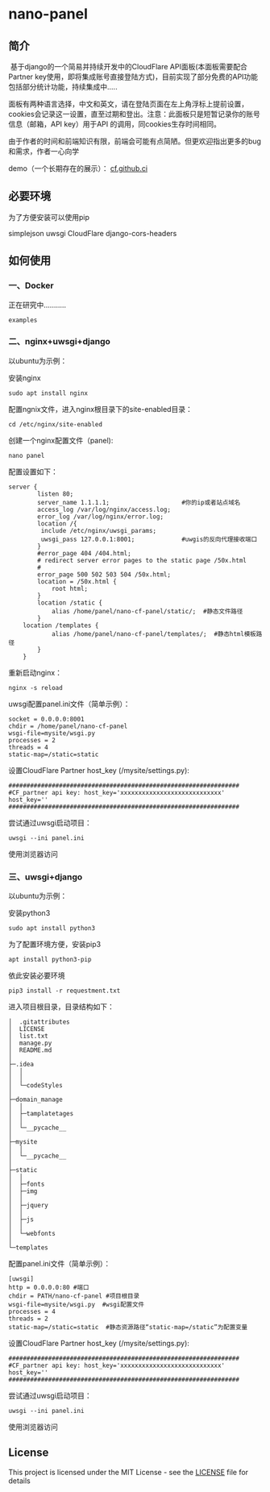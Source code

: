 # nano-panel

## 简介

​        基于django的一个简易并持续开发中的CloudFlare API面板(本面板需要配合Partner key使用，即将集成账号直接登陆方式)，目前实现了部分免费的API功能包括部分统计功能，持续集成中.....

​        面板有两种语言选择，中文和英文，请在登陆页面在左上角浮标上提前设置，cookies会记录这一设置，直至过期和登出。注意：此面板只是短暂记录你的账号信息（邮箱，API key）用于API 的调用，同cookies生存时间相同。

​        由于作者的时间和前端知识有限，前端会可能有点简陋。但更欢迎指出更多的bug和需求，作者一心向学

demo（一个长期存在的展示）： [cf.github.ci](http://cf.github.ci )

## 必要环境

为了方便安装可以使用pip

simplejson
uwsgi
CloudFlare
django-cors-headers

## 如何使用

### 一、Docker

正在研究中...........

```
examples
```

### 二、nginx+uwsgi+django

以ubuntu为示例：

安装nginx

```
sudo apt install nginx
```

配置ngnix文件，进入nginx根目录下的site-enabled目录：

```
cd /etc/nginx/site-enabled
```

创建一个nginx配置文件（panel):

```
nano panel
```

配置设置如下：

```
server {
        listen 80;
        server_name 1.1.1.1;                    #你的ip或者站点域名
        access_log /var/log/nginx/access.log;
        error_log /var/log/nginx/error.log;
        location /{
         include /etc/nginx/uwsgi_params;
         uwsgi_pass 127.0.0.1:8001;             #uwgis的反向代理接收端口
        }
        #error_page 404 /404.html;
        # redirect server error pages to the static page /50x.html
        #
        error_page 500 502 503 504 /50x.html;
        location = /50x.html {
            root html;
        }
        location /static {
            alias /home/panel/nano-cf-panel/static/;  #静态文件路径
        }
    location /templates {
            alias /home/panel/nano-cf-panel/templates/;  #静态html模板路径
        }
    }

```

重新启动nginx：

```
nginx -s reload
```

uwsgi配置panel.ini文件（简单示例）：

```
socket = 0.0.0.0:8001
chdir = /home/panel/nano-cf-panel
wsgi-file=mysite/wsgi.py
processes = 2
threads = 4
static-map=/static=static
```

设置CloudFlare Partner host_key (/mysite/settings.py):

```
################################################################
#CF_partner api key: host_key='xxxxxxxxxxxxxxxxxxxxxxxxxxxx'
host_key=''
################################################################
```

尝试通过uwsgi启动项目：

```
uwsgi --ini panel.ini
```

使用浏览器访问

### 三、uwsgi+django

以ubuntu为示例：

安装python3

```
sudo apt install python3
```

为了配置环境方便，安装pip3

```
apt install python3-pip
```

依此安装必要环境

```
pip3 install -r requestment.txt
```

进入项目根目录，目录结构如下：

```
│  .gitattributes
│  LICENSE
│  list.txt
│  manage.py
│  README.md
│  
├─.idea
│  │
│  │  
│  └─codeStyles
│          
├─domain_manage
│  │
│  ├─tamplatetages
│  │      
│  └─__pycache__
│          
├─mysite
│  │  
│  └─__pycache__
│          
├─static
│  │      
│  ├─fonts
│  ├─img
│  │      
│  ├─jquery
│  │      
│  ├─js
│  │              
│  └─webfonts
│          
└─templates
```

配置panel.ini文件（简单示例）：

```
[uwsgi]
http = 0.0.0.0:80 #端口
chdir = PATH/nano-cf-panel #项目根目录
wsgi-file=mysite/wsgi.py  #wsgi配置文件
processes = 4
threads = 2
static-map=/static=static  #静态资源路径“static-map=/static”为配置变量
```

设置CloudFlare Partner host_key (/mysite/settings.py):

```
################################################################
#CF_partner api key: host_key='xxxxxxxxxxxxxxxxxxxxxxxxxxxx'
host_key=''
################################################################
```

尝试通过uwsgi启动项目：

```
uwsgi --ini panel.ini
```

使用浏览器访问


## License

This project is licensed under the MIT License - see the [LICENSE](LICENSE) file for details


